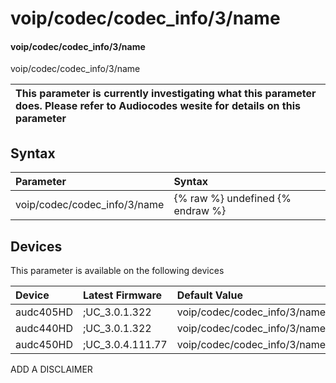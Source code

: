 ﻿---
description: voip/codec/codec_info/3/name
search: false
---

# voip/codec/codec_info/3/name

#### voip/codec/codec_info/3/name

voip/codec/codec_info/3/name


| This parameter is currently investigating what this parameter does. Please refer to Audiocodes wesite for details on this parameter | 
| :--- |

## Syntax
| Parameter | Syntax |
| :--- | :--- |
|voip/codec/codec_info/3/name | {% raw %} undefined {% endraw %}|

## Devices
This parameter is available on the following devices

| Device | Latest Firmware | Default Value |
|:---|:---|:---|
| audc405HD | ;UC_3.0.1.322 | voip/codec/codec_info/3/name=PCMU 
| audc440HD | ;UC_3.0.1.322 | voip/codec/codec_info/3/name=PCMU 
| audc450HD | ;UC_3.0.4.111.77 | voip/codec/codec_info/3/name=PCMU 

ADD A DISCLAIMER
